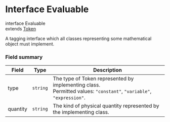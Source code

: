 Interface Evaluable
======

interface Evaluable<br>
extends [Token](reference/v/0.2.1/core/definitions/Token)

A tagging interface which all classes representing some mathematical object must
implement.

### Field summary

Field | Type | Description
-------|-----|-----
type | `string` | The type of Token represented by implementing class.<br>Permitted values: `"constant"`, `"variable"`, `"expression"`.
quantity | `string` | The kind of physical quantity represented by the implementing class.